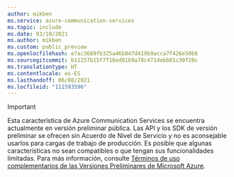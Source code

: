 ```yaml
---
author: mikben
ms.service: azure-communication-services
ms.topic: include
ms.date: 03/10/2021
ms.author: mikben
ms.custom: public_preview
ms.openlocfilehash: e7ac3689fb325a46b847d419b9acca7f426e50b6
ms.sourcegitcommit: b11257b15f7f16ed01b9a78c471debb81c30f20c
ms.translationtype: HT
ms.contentlocale: es-ES
ms.lasthandoff: 06/08/2021
ms.locfileid: "111593596"
---
```

> [!IMPORTANT]
> Esta característica de Azure Communication Services se encuentra actualmente en versión preliminar pública.
> Las API y los SDK de versión preliminar se ofrecen sin Acuerdo de Nivel de Servicio y no es aconsejable usarlos para cargas de trabajo de producción. Es posible que algunas características no sean compatibles o que tengan sus funcionalidades limitadas. Para más información, consulte [Términos de uso complementarios de las Versiones Preliminares de Microsoft Azure](https://azure.microsoft.com/support/legal/preview-supplemental-terms/).
